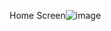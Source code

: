 Home Screen![image](https://user-images.githubusercontent.com/112631548/227572175-8447224c-99b1-4e4f-b556-b79c196d0632.png)

